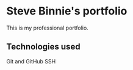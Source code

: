 # Steve Binnie's portfolio

This is my professional portfolio.

## Technologies used

Git and GitHub
SSH
